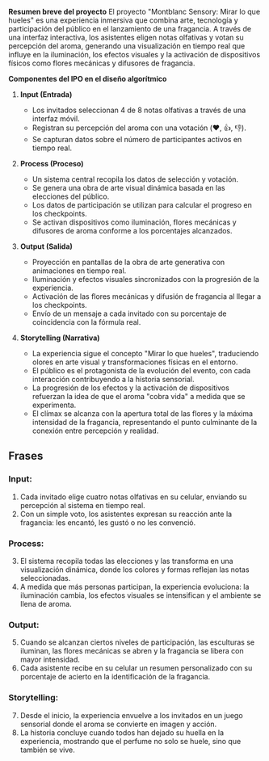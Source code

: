 **Resumen breve del proyecto**
El proyecto "Montblanc Sensory: Mirar lo que hueles" es una experiencia inmersiva que combina arte, tecnología y participación del público en el lanzamiento de una fragancia. A través de una interfaz interactiva, los asistentes eligen notas olfativas y votan su percepción del aroma, generando una visualización en tiempo real que influye en la iluminación, los efectos visuales y la activación de dispositivos físicos como flores mecánicas y difusores de fragancia.

**Componentes del IPO en el diseño algorítmico**

1. **Input (Entrada)**
   - Los invitados seleccionan 4 de 8 notas olfativas a través de una interfaz móvil.
   - Registran su percepción del aroma con una votación (❤️, 👍, 👎).
   - Se capturan datos sobre el número de participantes activos en tiempo real.

2. **Process (Proceso)**
   - Un sistema central recopila los datos de selección y votación.
   - Se genera una obra de arte visual dinámica basada en las elecciones del público.
   - Los datos de participación se utilizan para calcular el progreso en los checkpoints.
   - Se activan dispositivos como iluminación, flores mecánicas y difusores de aroma conforme a los porcentajes alcanzados.

3. **Output (Salida)**
   - Proyección en pantallas de la obra de arte generativa con animaciones en tiempo real.
   - Iluminación y efectos visuales sincronizados con la progresión de la experiencia.
   - Activación de las flores mecánicas y difusión de fragancia al llegar a los checkpoints.
   - Envío de un mensaje a cada invitado con su porcentaje de coincidencia con la fórmula real.

4. **Storytelling (Narrativa)**
   - La experiencia sigue el concepto "Mirar lo que hueles", traduciendo olores en arte visual y transformaciones físicas en el entorno.
   - El público es el protagonista de la evolución del evento, con cada interacción contribuyendo a la historia sensorial.
   - La progresión de los efectos y la activación de dispositivos refuerzan la idea de que el aroma "cobra vida" a medida que se experimenta.
   - El clímax se alcanza con la apertura total de las flores y la máxima intensidad de la fragancia, representando el punto culminante de la conexión entre percepción y realidad.

## Frases 

### **Input:**  
1. Cada invitado elige cuatro notas olfativas en su celular, enviando su percepción al sistema en tiempo real.  
2. Con un simple voto, los asistentes expresan su reacción ante la fragancia: les encantó, les gustó o no les convenció.  

### **Process:**  
3. El sistema recopila todas las elecciones y las transforma en una visualización dinámica, donde los colores y formas reflejan las notas seleccionadas.  
4. A medida que más personas participan, la experiencia evoluciona: la iluminación cambia, los efectos visuales se intensifican y el ambiente se llena de aroma.  

### **Output:**  
5. Cuando se alcanzan ciertos niveles de participación, las esculturas se iluminan, las flores mecánicas se abren y la fragancia se libera con mayor intensidad.  
6. Cada asistente recibe en su celular un resumen personalizado con su porcentaje de acierto en la identificación de la fragancia.  

### **Storytelling:**  
7. Desde el inicio, la experiencia envuelve a los invitados en un juego sensorial donde el aroma se convierte en imagen y acción.  
8. La historia concluye cuando todos han dejado su huella en la experiencia, mostrando que el perfume no solo se huele, sino que también se vive.  

